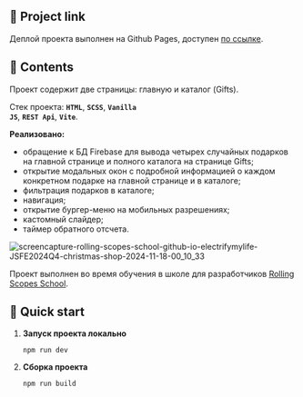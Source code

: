 ## 🚀 Project link
Деплой проекта выполнен на Github Pages, доступен [по ссылке](https://electrifymylife.github.io/christmas-shop/index.html).

## 🚀 Contents
Проект содержит две страницы: главную и каталог (Gifts).

Стек проекта: <strong><code>HTML</code></strong>, <strong><code>SCSS</code></strong>, <strong><code>Vanilla JS</code></strong>, <strong><code>REST Api</code></strong>, <strong><code>Vite</code></strong>.

**Реализовано:** 
- обращение к БД Firebase для вывода четырех случайных подарков на главной странице и полного каталога на странице Gifts;
- открытие модальных окон с подробной информацией о каждом конкретном подарке на главной странице и в каталоге;
- фильтрация подарков в каталоге;
- навигация;
- открытие бургер-меню на мобильных разрешениях;
- кастомный слайдер;
- таймер обратного отсчета.
  
![screencapture-rolling-scopes-school-github-io-electrifymylife-JSFE2024Q4-christmas-shop-2024-11-18-00_10_33](https://github.com/user-attachments/assets/59438338-0048-472b-8ca6-3bac0d4ce9de)

Проект выполнен во время обучения в школе для разработчиков [Rolling Scopes School](https://rs.school/).

## 🚀 Quick start

1.  **Запуск проекта локально**

    ```shell
    npm run dev
    ```

2.  **Сборка проекта**

    ```shell
    npm run build
    ```
